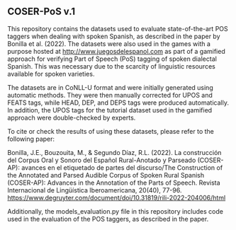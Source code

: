 ## COSER-PoS v.1

This repository contains the datasets used to evaluate state-of-the-art POS taggers when dealing with spoken Spanish, as described in the paper by Bonilla et al. (2022). The datasets were also used in the games with a purpose hosted at http://www.juegosdelespanol.com as part of a gamified approach for verifying Part of Speech (PoS) tagging of spoken dialectal Spanish. This was necessary due to the scarcity of linguistic resources available for spoken varieties.

The datasets are in CoNLL-U format and were initially generated using automatic methods. They were then manually corrected for UPOS and FEATS tags, while HEAD, DEP, and DEPS tags were produced automatically. In addition, the UPOS tags for the tutorial dataset used in the gamified approach were double-checked by experts.

To cite or check the results of using these datasets, please refer to the following paper:

Bonilla, J.E., Bouzouita, M., & Segundo Díaz, R.L. (2022). La construcción del Corpus Oral y Sonoro del Español Rural-Anotado y Parseado (COSER-AP): avances en el etiquetado de partes del discurso/The Construction of the Annotated and Parsed Audible Corpus of Spoken Rural Spanish (COSER-AP): Advances in the Annotation of the Parts of Speech. Revista Internacional de Lingüística Iberoamericana, 20(40), 77-96. https://www.degruyter.com/document/doi/10.31819/rili-2022-204006/html

Additionally, the models_evaluation.py file in this repository includes code used in the evaluation of the POS taggers, as described in the paper.
